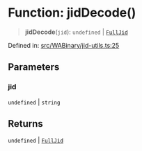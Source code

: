 # Function: jidDecode()

> **jidDecode**(`jid`): `undefined` \| [`FullJid`](../type-aliases/FullJid.md)

Defined in: [src/WABinary/jid-utils.ts:25](https://github.com/Riders004/Tv/blob/3d6aaf6f3efb499dc9d0ca82bb24083bb45a8478/src/WABinary/jid-utils.ts#L25)

## Parameters

### jid

`undefined` | `string`

## Returns

`undefined` \| [`FullJid`](../type-aliases/FullJid.md)

